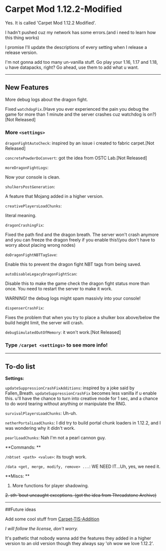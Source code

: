 # Carpet Mod 1.12.2-Modified
Yes. It is called 'Carpet Mod 1.12.2 Modified'.

I hadn't pushed cuz my network has some errors.(and i need to learn how this thing works)

I promise I'll update the descriptions of every setting when I release a release version.

I'm not gonna add too many un-vanilla stuff. Go play your 1.16, 1.17 and 1.18, u have datapacks, right? Go ahead, use them to add what u want.

------

## New Features

More debug logs about the dragon fight.

Fixed `watchdogFix`.(Have you ever experienced the pain you debug the game for more than 1 minute and the server crashes cuz watchdog is on?)[Not Released]

### More `<settings>`

`dragonFightAutoCheck`: inspired by an issue i created to fabric carpet.[Not Released]

`concretePowderDoConvert`: got the idea from OSTC Lab.[Not Released]

`moreDragonFightLogs`: 

Now your console is clean.

`shulkersPostGeneration`:

A feature that Mojang added in a higher version.

`creativePlayersLoadChunks`: 

literal meaning.

`dragonCrashingFix`: 

Fixed the path find and the dragon breath. The server won't crash anymore and you can freeze the dragon freely if you enable this!(you don't have to worry about placing wrong nodes)


`doDragonFightNBTTagSave`: 

Enable this to prevent the dragon fight NBT tags from being saved.


`autoDisableLegacyDragonFightScan`: 

Disable this to make the game check the dragon fight status more than once. You need to restart the server to make it work.

WARNING! the debug logs might spam massivly into your console!

`dispenserCrashFix`: 

Fixes the problem that when you try to place a shulker box above/below the build height limit, the server will crash.

`debugSimulatedOutOfMemory`: it won't work.[Not Released]

### **Type `/carpet <settings>` to see more info!**

------

## To-do list

**Settings:**

`updateSuppressionCrashFixAdditions`: inspired by a joke said by Fallen_Breath. `updateSuppressionCrashFix` becomes less vanilla if u enable this. u'll have the chance to turn into creative mode for 1 sec, and a chance to do word tearing without anything or manipulate the RNG.

`survivalPlayersLoadChunks`: Uh-uh.

`netherPortalLoadChunks`: I did try to build portal chunk loaders in 1.12.2, and I was wondering why it didn't work.

`pearlLoadChunks`: Nah I'm not a pearl cannon guy.


**Commands: **

`/nbtset <path> <value>`: its tough work.

`/data <get, merge, modify, remove> ...`: WE NEED IT...Uh, yes, we need it.

**Miscs: **

1. More functions for player shadowing.

~~2. sth 'bout uncaught exceptions. (got the idea from Threadstone Archive)~~

------

##Future ideas

Add some cool stuff from [Carpet-TIS-Addition](https://github.com/TISUnion/Carpet-TIS-Addition)

*I will follow the license, don't worry.*

It's pathetic that nobody wanna add the features they added in a higher version to an old version though they always say 'oh wow we love 1.12.2'.
